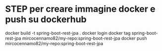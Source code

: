 # STEP per creare immagine docker e push su dockerhub
docker build -t spring-boot-rest-jpa .
docker login
docker tag spring-boot-rest-jpa mircocennamo82/my-repo:spring-boot-rest-jpa
docker push mircocennamo82/my-repo:spring-boot-rest-jpa
